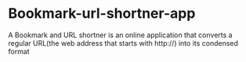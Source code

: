 # Bookmark-url-shortner-app


A Bookmark and URL shortner is an online application that converts a regular URL(the web address that starts with http://) into its condensed format

